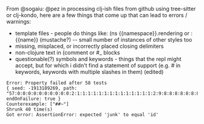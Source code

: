 
From @sogaiu:
@pez in processing clj-ish files from github using tree-sitter or clj-kondo, here are a few things that come up that can lead to errors / warnings:
* template files - people do things like: (ns {{namespace}}.rendering or :{{name}} (mustache?) -- small number of instances of other styles too
* missing, misplaced, or incorrectly placed closing delimiters
* non-clojure text in (comment or #_ blocks
* questionable(?) symbols and keywords - things that the repl might accept, but for which i didn't find a statement of support (e.g. # in keywords, keywords with multiple slashes in them) (edited)

```
Error: Property failed after 58 tests
{ seed: -1913189269, path: "57:0:0:0:0:0:0:0:0:0:0:2:1:1:1:1:1:1:1:1:1:1:1:1:1:1:2:9:8:8:8:8:8:8:8:0:0:0:0:0:0", endOnFailure: true }
Counterexample: ["##~"]
Shrunk 40 time(s)
Got error: AssertionError: expected 'junk' to equal 'id'
```
